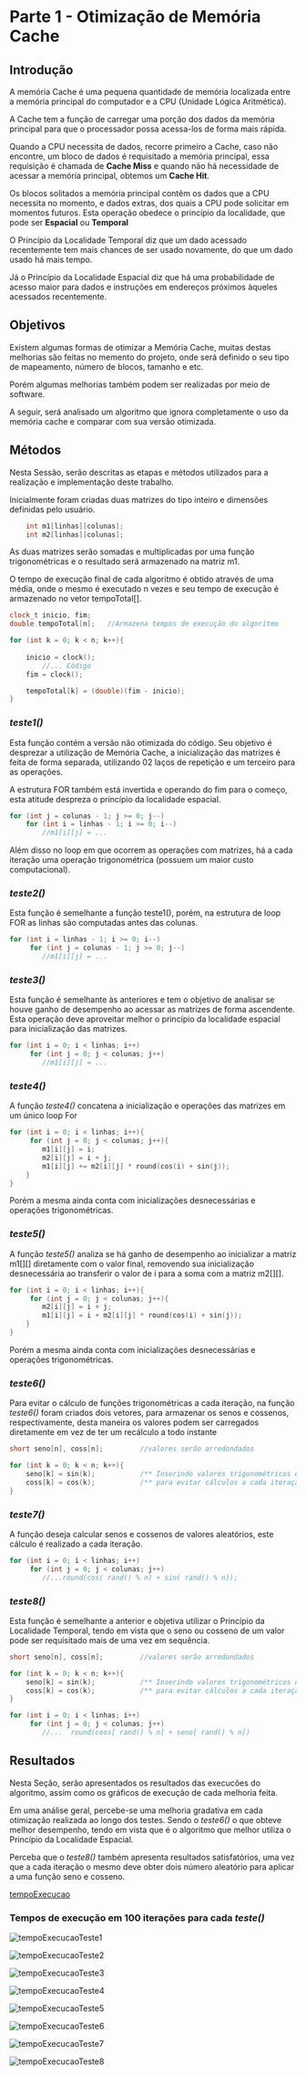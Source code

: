 # Parte 1 - Otimização de Memória Cache

## Introdução

A memória Cache é uma pequena quantidade de memória localizada entre a memória principal do computador e a CPU (Unidade Lógica Aritmética).

A Cache tem a função de carregar uma porção dos dados da memória principal para que o processador possa acessa-los de forma mais rápida. 

Quando a CPU necessita de dados, recorre primeiro a Cache, caso não encontre, um bloco de dados é requisitado a memória principal, essa requisição é chamada de **Cache Miss** e quando não há necessidade de acessar a memória principal, obtemos um **Cache Hit**.

Os blocos solitados a memória principal contêm os dados que a CPU necessita no momento, e dados extras, dos quais a CPU pode solicitar em momentos futuros. Esta operação obedece o princípio da localidade, que pode ser **Espacial** ou **Temporal**

O Princípio da Localidade Temporal diz que um dado acessado recentemente tem mais chances de ser usado novamente, do que um dado usado há mais tempo.

Já o Princípio da Localidade Espacial diz que há uma probabilidade de acesso maior para dados e instruções em endereços próximos àqueles acessados recentemente.

## Objetivos

Existem algumas formas de otimizar a Memória Cache, muitas destas melhorias são feitas no memento do projeto, onde será definido o seu tipo de mapeamento, número de blocos, tamanho e etc.

Porém algumas melhorias também podem ser realizadas por meio de software.

A seguir, será analisado um algoritmo que ignora completamente o uso da memória cache e comparar com sua versão otimizada.

## Métodos

Nesta Sessão, serão descritas as etapas e métodos utilizados para a realização e implementação deste trabalho.

Inicialmente foram criadas duas matrizes do tipo inteiro e dimensões definidas pelo usuário.

```C++
    int m1[linhas][colunas];
    int m2[linhas][colunas];
```
As duas matrizes serão somadas e multiplicadas por uma função trigonométricas e o resultado será armazenado na matriz m1.

O tempo de execução final de cada algoritmo é obtido através de uma média, onde o mesmo é executado n vezes e seu tempo de execução é armazenado no vetor tempoTotal[].

```C++
clock_t inicio, fim;
double tempoTotal[n];	//Armazena tempos de execução do algorítmo

for (int k = 0; k < n; k++){
    
    inicio = clock();
   		//... Código
    fim = clock();

    tempoTotal[k] = (double)(fim - inicio);
}
```

### _teste1()_

Esta função contém a versão não otimizada do código. Seu objetivo é desprezar a utilização de Memória Cache, a inicialização das matrizes é feita de forma separada, utilizando 02 laços de repetição e um terceiro para as operações.

A estrutura FOR também está invertida e operando do fim para o começo, esta atitude despreza o princípio da localidade espacial.

```C++
for (int j = colunas - 1; j >= 0; j--)
	for (int i = linhas - 1; i >= 0; i--)
        //m1[i][j] = ...
```

Além disso no loop em que ocorrem as operações com matrizes, há a cada iteração uma operação trigonométrica (possuem um maior custo computacional).

### _teste2()_

Esta função é semelhante a função teste1(), porém, na estrutura de loop FOR as linhas são computadas antes das colunas.

```C++
for (int i = linhas - 1; i >= 0; i--)
     for (int j = colunas - 1; j >= 0; j--)
        //m1[i][j] = ...
```

### _teste3()_

Esta função é semelhante às anteriores e tem o objetivo de analisar se houve ganho de desempenho ao acessar as matrizes de forma ascendente. Esta operação deve aproveitar melhor o princípio da localidade espacial para inicialização das matrizes.

```C++
for (int i = 0; i < linhas; i++)
     for (int j = 0; j < colunas; j++)
        //m1[i][j] = ...
```

### _teste4()_

A função _teste4()_ concatena a inicialização e operações das matrizes em um único loop For

```C++
for (int i = 0; i < linhas; i++){
     for (int j = 0; j < colunas; j++){
        m1[i][j] = i;
        m2[i][j] = i + j;
        m1[i][j] += m2[i][j] * round(cos(i) + sin(j));
    }
}
```

Porém a mesma ainda conta com inicializações desnecessárias e operações trigonométricas.

### _teste5()_

A função _teste5()_ analiza se há ganho de desempenho ao inicializar a matriz m1[][] diretamente com o valor final, removendo sua inicialização desnecessária ao transferir o valor de i para a soma com a matriz m2[][].

```C++
for (int i = 0; i < linhas; i++){
     for (int j = 0; j < colunas; j++){
        m2[i][j] = i + j;
        m1[i][j] = i + m2[i][j] * round(cos(i) + sin(j));
    }
}
```

Porém a mesma ainda conta com inicializações desnecessárias e operações trigonométricas.


### _teste6()_

Para evitar o cálculo de funções trigonométricas a cada iteração, na função _teste6()_ foram criados dois vetores, para armazenar os senos e cossenos, respectivamente, desta maneira os valores podem ser carregados diretamente em vez de ter um recálculo a todo instante

```C++
short seno[n], coss[n];  		//valores serão arredondados

for (int k = 0; k < n; k++){
    seno[k] = sin(k);       	/** Inserindo valores trigonométricos em um vetor   **/
    coss[k] = cos(k);       	/** para evitar cálculos a cada iteração            **/
}
```


### _teste7()_

A função deseja calcular senos e cossenos de valores aleatórios, este cálculo é realizado a cada iteração.

```C++
for (int i = 0; i < linhas; i++)
     for (int j = 0; j < colunas; j++)
        //...round(cos( rand() % n) + sin( rand() % n));
```


### _teste8()_

Esta função é semelhante a anterior e objetiva utilizar o Princípio da Localidade Temporal, tendo em vista que o seno ou cosseno de um valor pode ser requisitado mais de uma vez em sequência.	

```C++
short seno[n], coss[n];  		//valores serão arredondados

for (int k = 0; k < n; k++){
    seno[k] = sin(k);       	/** Inserindo valores trigonométricos em um vetor   **/
    coss[k] = cos(k);       	/** para evitar cálculos a cada iteração            **/
}

for (int i = 0; i < linhas; i++)
     for (int j = 0; j < colunas; j++)
     	//...  round(coss[ rand() % n] + seno[ rand() % n])
```

## Resultados
Nesta Seção, serão apresentados os resultados das execucões do algoritmo, assim como os gráficos de execução de cada melhoria feita. 

Em uma análise geral, percebe-se uma melhoria gradativa em cada otimização realizada ao longo dos testes. Sendo o _teste6()_ o que obteve melhor desempenho, tendo em vista que é o algoritmo que melhor utiliza o Princípio da Localidade Espacial.

Perceba que o _teste8()_ também apresenta resultados satisfatórios, uma vez que a cada iteração o mesmo deve obter dois número aleatório para aplicar a uma função seno e cosseno.

[tempoExecucao](https://github.com/FelipeNasci/trabalhoACII/blob/master/Parte%201/img/tempoExecucao.PNG?raw=true)


### Tempos de execução em 100 iterações para cada _teste()_

![tempoExecucaoTeste1](https://github.com/FelipeNasci/trabalhoACII/blob/master/Parte%201/img/tempoExecucaoTeste1.png?raw=true)

![tempoExecucaoTeste2](https://github.com/FelipeNasci/trabalhoACII/blob/master/Parte%201/img/tempoExecucaoTeste2.png?raw=true)

![tempoExecucaoTeste3](https://github.com/FelipeNasci/trabalhoACII/blob/master/Parte%201/img/tempoExecucaoTeste3.png?raw=true)

![tempoExecucaoTeste4](https://github.com/FelipeNasci/trabalhoACII/blob/master/Parte%201/img/tempoExecucaoTeste4.png?raw=true)

![tempoExecucaoTeste5](https://github.com/FelipeNasci/trabalhoACII/blob/master/Parte%201/img/tempoExecucaoTeste5.png?raw=true)

![tempoExecucaoTeste6](https://github.com/FelipeNasci/trabalhoACII/blob/master/Parte%201/img/tempoExecucaoTeste6.png?raw=true)

![tempoExecucaoTeste7](https://github.com/FelipeNasci/trabalhoACII/blob/master/Parte%201/img/tempoExecucaoTeste7.png?raw=true)

![tempoExecucaoTeste8](https://github.com/FelipeNasci/trabalhoACII/blob/master/Parte%201/img/tempoExecucaoTeste8.png?raw=true)

[]()